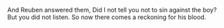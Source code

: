 And Reuben answered them, Did I not tell you not to sin against the boy? But you did not listen. So now there comes a reckoning for his blood.
